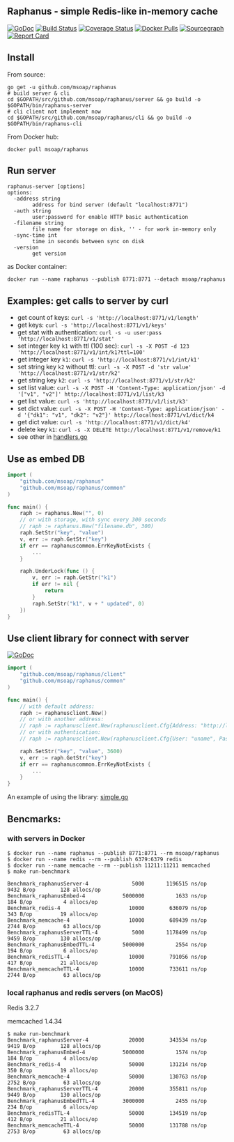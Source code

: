 Raphanus - simple Redis-like in-memory cache
--------------------------------------------
[![GoDoc](https://godoc.org/github.com/msoap/raphanus?status.svg)](https://godoc.org/github.com/msoap/raphanus)
[![Build Status](https://travis-ci.org/msoap/raphanus.svg?branch=master)](https://travis-ci.org/msoap/raphanus)
[![Coverage Status](https://coveralls.io/repos/github/msoap/raphanus/badge.svg?branch=master)](https://coveralls.io/github/msoap/raphanus?branch=master)
[![Docker Pulls](https://img.shields.io/docker/pulls/msoap/raphanus.svg?maxAge=3600)](https://hub.docker.com/r/msoap/raphanus/)
[![Sourcegraph](https://sourcegraph.com/github.com/msoap/raphanus/-/badge.svg)](https://sourcegraph.com/github.com/msoap/raphanus?badge)
[![Report Card](https://goreportcard.com/badge/github.com/msoap/raphanus)](https://goreportcard.com/report/github.com/msoap/raphanus)

## Install

From source:

    go get -u github.com/msoap/raphanus
    # build server & cli
    cd $GOPATH/src/github.com/msoap/raphanus/server && go build -o $GOPATH/bin/raphanus-server
    # cli client not implement now
    cd $GOPATH/src/github.com/msoap/raphanus/cli && go build -o $GOPATH/bin/raphanus-cli

From Docker hub:

    docker pull msoap/raphanus

## Run server

    raphanus-server [options]
    options:
      -address string
           	address for bind server (default "localhost:8771")
      -auth string
           	user:password for enable HTTP basic authentication
      -filename string
           	file name for storage on disk, '' - for work in-memory only
      -sync-time int
           	time in seconds between sync on disk
      -version
           	get version

as Docker container:

    docker run --name raphanus --publish 8771:8771 --detach msoap/raphanus

## Examples: get calls to server by curl

 * get count of keys: `curl -s 'http://localhost:8771/v1/length'`
 * get keys: `curl -s 'http://localhost:8771/v1/keys'`
 * get stat with authentication: `curl -s -u user:pass 'http://localhost:8771/v1/stat'`
 * set integer key `k1` with ttl (100 sec): `curl -s -X POST -d 123 'http://localhost:8771/v1/int/k1?ttl=100'`
 * get integer key `k1`: `curl -s 'http://localhost:8771/v1/int/k1'`
 * set string key `k2` without ttl: `curl -s -X POST -d 'str value' 'http://localhost:8771/v1/str/k2'`
 * get string key `k2`: `curl -s 'http://localhost:8771/v1/str/k2'`
 * set list value: `curl -s -X POST -H 'Content-Type: application/json' -d '["v1", "v2"]' http://localhost:8771/v1/list/k3`
 * get list value: `curl -s 'http://localhost:8771/v1/list/k3'`
 * set dict value: `curl -s -X POST -H 'Content-Type: application/json' -d '{"dk1": "v1", "dk2": "v2"}' http://localhost:8771/v1/dict/k4`
 * get dict value: `curl -s 'http://localhost:8771/v1/dict/k4'`
 * delete key `k1`: `curl -s -X DELETE http://localhost:8771/v1/remove/k1`
 * see other in [handlers.go](https://github.com/msoap/raphanus/blob/master/server/handlers.go)

## Use as embed DB

```Go
import (
    "github.com/msoap/raphanus"
    "github.com/msoap/raphanus/common"
)

func main() {
    raph := raphanus.New("", 0)
    // or with storage, with sync every 300 seconds
    // raph := raphanus.New("filename.db", 300)
    raph.SetStr("key", "value")
    v, err := raph.GetStr("key")
    if err == raphanuscommon.ErrKeyNotExists {
        ...
    }

    raph.UnderLock(func () {
        v, err := raph.GetStr("k1")
        if err != nil {
            return
        }
        raph.SetStr("k1", v + " updated", 0)
    })
}
```

## Use client library for connect with server
[![GoDoc](https://godoc.org/github.com/msoap/raphanus/client?status.svg)](https://godoc.org/github.com/msoap/raphanus/client)

```Go
import (
    "github.com/msoap/raphanus/client"
    "github.com/msoap/raphanus/common"
)

func main() {
	// with default address:
	raph := raphanusclient.New()
	// or with another address:
	// raph := raphanusclient.New(raphanusclient.Cfg{Address: "http://localhost:8771"})
	// or with authentication:
	// raph := raphanusclient.New(raphanusclient.Cfg{User: "uname", Password: "pass"})

    raph.SetStr("key", "value", 3600)
    v, err := raph.GetStr("key")
    if err == raphanuscommon.ErrKeyNotExists {
        ...
    }
}
```

An example of using the library: [simple.go](https://github.com/msoap/raphanus/blob/master/client/examples/simple.go)

## Bencmarks:
### with servers in Docker

    $ docker run --name raphanus --publish 8771:8771 --rm msoap/raphanus
    $ docker run --name redis --rm --publish 6379:6379 redis
    $ docker run --name memcache --rm --publish 11211:11211 memcached
    $ make run-benchmark
    
    Benchmark_raphanusServer-4      	    5000	   1196515 ns/op	    9432 B/op	     128 allocs/op
    Benchmark_raphanusEmbed-4       	 5000000	      1633 ns/op	     184 B/op	       4 allocs/op
    Benchmark_redis-4               	   10000	    636079 ns/op	     343 B/op	      19 allocs/op
    Benchmark_memcache-4            	   10000	    689439 ns/op	    2744 B/op	      63 allocs/op
    Benchmark_raphanusServerTTL-4   	    5000	   1178499 ns/op	    9459 B/op	     130 allocs/op
    Benchmark_raphanusEmbedTTL-4    	 5000000	      2554 ns/op	     194 B/op	       6 allocs/op
    Benchmark_redisTTL-4            	   10000	    791056 ns/op	     417 B/op	      21 allocs/op
    Benchmark_memcacheTTL-4         	   10000	    733611 ns/op	    2744 B/op	      63 allocs/op

### local raphanus and redis servers (on MacOS)

Redis 3.2.7

memcached 1.4.34

    $ make run-benchmark
    Benchmark_raphanusServer-4      	   20000	    343534 ns/op	    9419 B/op	     128 allocs/op
    Benchmark_raphanusEmbed-4       	 5000000	      1574 ns/op	     184 B/op	       4 allocs/op
    Benchmark_redis-4               	   50000	    131214 ns/op	     350 B/op	      19 allocs/op
    Benchmark_memcache-4            	   50000	    130763 ns/op	    2752 B/op	      63 allocs/op
    Benchmark_raphanusServerTTL-4   	   20000	    355811 ns/op	    9449 B/op	     130 allocs/op
    Benchmark_raphanusEmbedTTL-4    	 3000000	      2455 ns/op	     234 B/op	       6 allocs/op
    Benchmark_redisTTL-4            	   50000	    134519 ns/op	     412 B/op	      21 allocs/op
    Benchmark_memcacheTTL-4         	   50000	    131788 ns/op	    2753 B/op	      63 allocs/op
